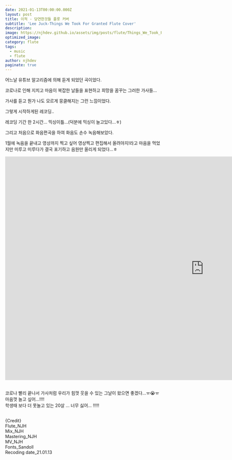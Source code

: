 ```yaml
---
date: 2021-01-13T00:00:00.000Z
layout: post
title: 이적 - 당연한것들 플룻 커버
subtitle: 'Lee Juck-Things We Took For Granted Flute Cover'
description: 
image: https://njhdev.github.io/assets/img/posts/flute/Things_We_Took_For_Granted.png
optimized_image: 
category: flute
tags:
  - music
  - flute
author: njhdev
paginate: true
---
```


어느날 유튜브 알고리즘에 의해 듣게 되었던 곡이었다.

코로나로 인해 지치고 마음이 복잡한 날들을 표현하고 희망을 꿈꾸는 그러한 가사들...

가사를 듣고 뭔가 나도 모르게 뭉클해지는 그런 느낌이었다.

그렇게 시작하게된 레코딩..

레코딩 기간 한 2시간... 믹싱이틀...(덕분에 믹싱이 늘고있다...ㅎ)

그리고 처음으로 화음편곡을 하여 화음도 손수 녹음해보았다.

1월에 녹음을 끝내고 영상까지 찍고 싶어 영상찍고 편집해서 올려야지!라고 마음을 먹었지만 미루고 미루다가 결국 포기하고 음원만 올리게 되었다...ㅎ


<iframe width="1280" height="721" src="https://www.youtube.com/embed/L32tyDT_3c8" title="YouTube video player" frameborder="0" allow="accelerometer; autoplay; clipboard-write; encrypted-media; gyroscope; picture-in-picture" allowfullscreen></iframe>

<br/>코로나 빨리 끝나서 가사처럼 우리가 힘껏 웃을 수 있는 그날이 왔으면 좋겠다...ㅠ😭ㅠ
<br/>마음껏 놀고 싶어...!!!!
<br/>학생때 보다 더 못놀고 있는 20살 ... 너무 싫어... !!!!!

<br/>{Credit}
<br/>Flute_NJH
<br/>Mix_NJH
<br/>Mastering_NJH
<br/>MV_NJH
<br/>Fonts_Sandoll
<br/>Recoding date_21.01.13
